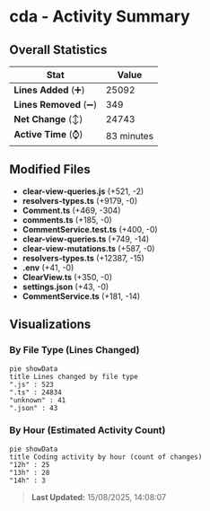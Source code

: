 # cda - Activity Summary 

## Overall Statistics

| Stat                   | Value                                                             |
| ---------------------- | ----------------------------------------------------------------- |
| **Lines Added** (➕)   | 25092                                          |
| **Lines Removed** (➖) | 349                                        |
| **Net Change** (↕)    | 24743                |
| **Active Time** (⌚)   | 83 minutes |


## Modified Files
- **clear-view-queries.js** (+521, -2)
- **resolvers-types.ts** (+9179, -0)
- **Comment.ts** (+469, -304)
- **comments.ts** (+185, -0)
- **CommentService.test.ts** (+400, -0)
- **clear-view-queries.ts** (+749, -14)
- **clear-view-mutations.ts** (+587, -0)
- **resolvers-types.ts** (+12387, -15)
- **.env** (+41, -0)
- **ClearView.ts** (+350, -0)
- **settings.json** (+43, -0)
- **CommentService.ts** (+181, -14)

## Visualizations

### By File Type (Lines Changed)

```mermaid
pie showData
title Lines changed by file type
".js" : 523
".ts" : 24834
"unknown" : 41
".json" : 43
```

### By Hour (Estimated Activity Count)

```mermaid
pie showData
title Coding activity by hour (count of changes)
"12h" : 25
"13h" : 28
"14h" : 3
```


> **Last Updated:** 15/08/2025, 14:08:07